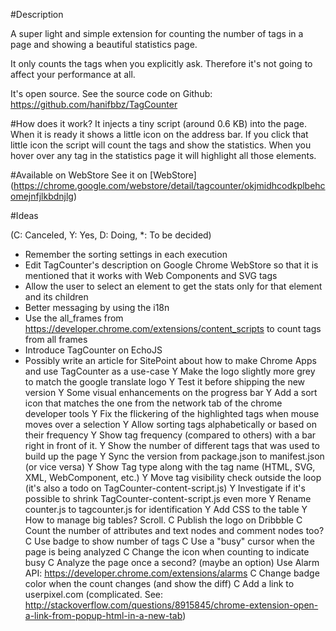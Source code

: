 #Description

A super light and simple extension for counting the number of tags in a page and showing a beautiful statistics page.

It only counts the tags when you explicitly ask. Therefore it's not going to affect your performance at all.

It's open source. See the source code on Github: https://github.com/hanifbbz/TagCounter

#How does it work?
It injects a tiny script (around 0.6 KB) into the page. When it is ready it shows a little <n> icon on the address bar. If you click that little icon the script will count the tags and show the statistics. When you hover over any tag in the statistics page it will highlight all those elements.

#Available on WebStore
See it on [WebStore] (https://chrome.google.com/webstore/detail/tagcounter/okjmidhcodkplbehcomejnfjlkbdnjlg)

#Ideas

(C: Canceled, Y: Yes, D: Doing, *: To be decided)

* Remember the sorting settings in each execution
* Edit TagCounter's description on Google Chrome WebStore so that it is mentioned that it works with Web Components and SVG tags
* Allow the user to select an element to get the stats only for that element and its children
* Better messaging by using the i18n
* Use the all_frames from https://developer.chrome.com/extensions/content_scripts to count tags from all frames
* Introduce TagCounter on EchoJS
* Possibly write an article for SitePoint about how to make Chrome Apps and use TagCounter as a use-case
Y Make the logo slightly more grey to match the google translate logo
Y Test it before shipping the new version
Y Some visual enhancements on the progress bar
Y Add a sort icon that matches the one from the network tab of the chrome developer tools
Y Fix the flickering of the highlighted tags when mouse moves over a selection
Y Allow sorting tags alphabetically or based on their frequency
Y Show tag frequency (compared to others) with a bar right in front of it.
Y Show the number of different tags that was used to build up the page
Y Sync the version from package.json to manifest.json (or vice versa)
Y Show Tag type along with the tag name (HTML, SVG, XML, WebComponent, etc.)
Y Move tag visibility check outside the loop (it's also a todo on TagCounter-content-script.js)
Y Investigate if it's possible to shrink TagCounter-content-script.js even more
Y Rename counter.js to tagcounter.js for identification
Y Add CSS to the table
Y How to manage big tables? Scroll.
C Publish the logo on Dribbble
C Count the number of attributes and text nodes and comment nodes too?
C Use badge to show number of tags
C Use a "busy" cursor when the page is being analyzed
C Change the icon when counting to indicate busy
C Analyze the page once a second? (maybe an option) Use Alarm API: https://developer.chrome.com/extensions/alarms
C Change badge color when the count changes (and show the diff)
C Add a link to userpixel.com (complicated. See: http://stackoverflow.com/questions/8915845/chrome-extension-open-a-link-from-popup-html-in-a-new-tab)